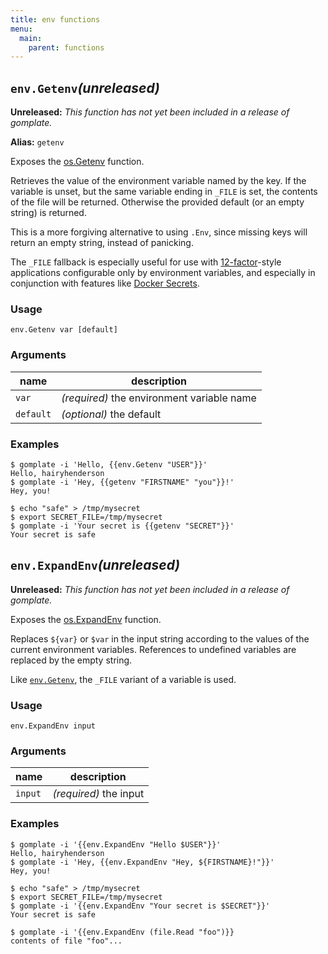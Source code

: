 ```yaml
---
title: env functions
menu:
  main:
    parent: functions
---
```


[12-factor]: https://12factor.net
[Docker Secrets]: https://docs.docker.com/engine/swarm/secrets/#build-support-for-docker-secrets-into-your-images

## `env.Getenv`_(unreleased)_
**Unreleased:** _This function has not yet been included in a release of gomplate._

**Alias:** `getenv`

Exposes the [os.Getenv](https://golang.org/pkg/os/#Getenv) function.

Retrieves the value of the environment variable named by the key. If the
variable is unset, but the same variable ending in `_FILE` is set, the contents
of the file will be returned. Otherwise the provided default (or an empty
string) is returned.

This is a more forgiving alternative to using `.Env`, since missing keys will
return an empty string, instead of panicking.

The `_FILE` fallback is especially useful for use with [12-factor][]-style
applications configurable only by environment variables, and especially in
conjunction with features like [Docker Secrets][].

### Usage

```
env.Getenv var [default]
```

### Arguments

| name | description |
|------|-------------|
| `var` | _(required)_ the environment variable name |
| `default` | _(optional)_ the default |

### Examples

```console
$ gomplate -i 'Hello, {{env.Getenv "USER"}}'
Hello, hairyhenderson
$ gomplate -i 'Hey, {{getenv "FIRSTNAME" "you"}}!'
Hey, you!
```
```console
$ echo "safe" > /tmp/mysecret
$ export SECRET_FILE=/tmp/mysecret
$ gomplate -i 'Your secret is {{getenv "SECRET"}}'
Your secret is safe
```

## `env.ExpandEnv`_(unreleased)_
**Unreleased:** _This function has not yet been included in a release of gomplate._

Exposes the [os.ExpandEnv](https://golang.org/pkg/os/#ExpandEnv) function.

Replaces `${var}` or `$var` in the input string according to the values of the
current environment variables. References to undefined variables are replaced by the empty string.

Like [`env.Getenv`](#env-getenv), the `_FILE` variant of a variable is used.

### Usage

```
env.ExpandEnv input
```

### Arguments

| name | description |
|------|-------------|
| `input` | _(required)_ the input |

### Examples

```console
$ gomplate -i '{{env.ExpandEnv "Hello $USER"}}'
Hello, hairyhenderson
$ gomplate -i 'Hey, {{env.ExpandEnv "Hey, ${FIRSTNAME}!"}}'
Hey, you!
```
```console
$ echo "safe" > /tmp/mysecret
$ export SECRET_FILE=/tmp/mysecret
$ gomplate -i '{{env.ExpandEnv "Your secret is $SECRET"}}'
Your secret is safe
```
```console
$ gomplate -i '{{env.ExpandEnv (file.Read "foo")}}
contents of file "foo"...
```
